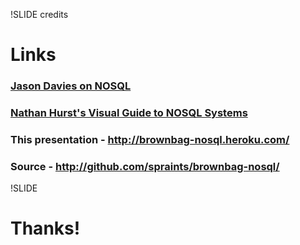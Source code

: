 !SLIDE credits

# Links #

### [Jason Davies on NOSQL](http://www.jasondavies.com/blog/2009/12/03/non-relational-databases-and-world-domination/)

### [Nathan Hurst's Visual Guide to NOSQL Systems](http://blog.nahurst.com/visual-guide-to-nosql-systems)

### This presentation - <http://brownbag-nosql.heroku.com/>

### Source - <http://github.com/spraints/brownbag-nosql/>

!SLIDE

# Thanks! #
